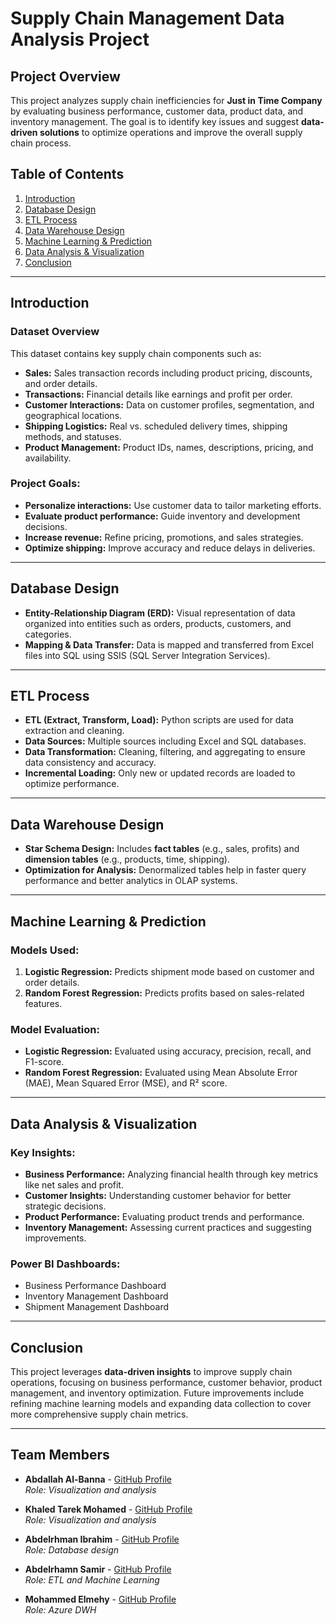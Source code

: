 # Supply Chain Management Data Analysis Project

## Project Overview

This project analyzes supply chain inefficiencies for **Just in Time Company** by evaluating business performance, customer data, product data, and inventory management. The goal is to identify key issues and suggest **data-driven solutions** to optimize operations and improve the overall supply chain process.

## Table of Contents

1. [Introduction](#introduction)
2. [Database Design](#database-design)
3. [ETL Process](#etl-process)
4. [Data Warehouse Design](#data-warehouse-design)
5. [Machine Learning & Prediction](#machine-learning--prediction)
6. [Data Analysis & Visualization](#data-analysis--visualization)
7. [Conclusion](#conclusion)

---

## Introduction

### Dataset Overview
This dataset contains key supply chain components such as:
- **Sales:** Sales transaction records including product pricing, discounts, and order details.
- **Transactions:** Financial details like earnings and profit per order.
- **Customer Interactions:** Data on customer profiles, segmentation, and geographical locations.
- **Shipping Logistics:** Real vs. scheduled delivery times, shipping methods, and statuses.
- **Product Management:** Product IDs, names, descriptions, pricing, and availability.

### Project Goals:
- **Personalize interactions:** Use customer data to tailor marketing efforts.
- **Evaluate product performance:** Guide inventory and development decisions.
- **Increase revenue:** Refine pricing, promotions, and sales strategies.
- **Optimize shipping:** Improve accuracy and reduce delays in deliveries.

---

## Database Design

- **Entity-Relationship Diagram (ERD):** Visual representation of data organized into entities such as orders, products, customers, and categories.
- **Mapping & Data Transfer:** Data is mapped and transferred from Excel files into SQL using SSIS (SQL Server Integration Services).

---

## ETL Process

- **ETL (Extract, Transform, Load):** Python scripts are used for data extraction and cleaning.
- **Data Sources:** Multiple sources including Excel and SQL databases.
- **Data Transformation:** Cleaning, filtering, and aggregating to ensure data consistency and accuracy.
- **Incremental Loading:** Only new or updated records are loaded to optimize performance.

---

## Data Warehouse Design

- **Star Schema Design:** Includes **fact tables** (e.g., sales, profits) and **dimension tables** (e.g., products, time, shipping).
- **Optimization for Analysis:** Denormalized tables help in faster query performance and better analytics in OLAP systems.

---

## Machine Learning & Prediction

### Models Used:
1. **Logistic Regression:** Predicts shipment mode based on customer and order details.
2. **Random Forest Regression:** Predicts profits based on sales-related features.

### Model Evaluation:
- **Logistic Regression:** Evaluated using accuracy, precision, recall, and F1-score.
- **Random Forest Regression:** Evaluated using Mean Absolute Error (MAE), Mean Squared Error (MSE), and R² score.

---

## Data Analysis & Visualization

### Key Insights:
- **Business Performance:** Analyzing financial health through key metrics like net sales and profit.
- **Customer Insights:** Understanding customer behavior for better strategic decisions.
- **Product Performance:** Evaluating product trends and performance.
- **Inventory Management:** Assessing current practices and suggesting improvements.

### Power BI Dashboards:
- Business Performance Dashboard
- Inventory Management Dashboard
- Shipment Management Dashboard

---

## Conclusion

This project leverages **data-driven insights** to improve supply chain operations, focusing on business performance, customer behavior, product management, and inventory optimization. Future improvements include refining machine learning models and expanding data collection to cover more comprehensive supply chain metrics.

---

## Team Members

- **Abdallah Al-Banna** - [GitHub Profile](https://github.com/AbdallahALBanna)  
  *Role: Visualization and analysis*

- **Khaled Tarek Mohamed** - [GitHub Profile](https://github.com/KhaledTarekMohamed)  
  *Role: Visualization and analysis*

- **Abdelrhman Ibrahim** - [GitHub Profile](https://github.com/AbdelrhmanIbrahim)  
  *Role: Database design*  

- **Abdelrhamn Samir** - [GitHub Profile](https://github.com/AbdelrhamnSamir)  
  *Role: ETL and Machine Learning*  

- **Mohammed Elmehy** - [GitHub Profile](https://github.com/M-Elmehy)  
  *Role: Azure DWH*  
